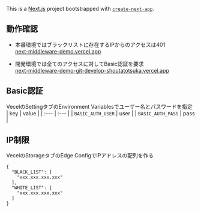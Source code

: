 This is a [Next.js](https://nextjs.org/) project bootstrapped with [`create-next-app`](https://github.com/vercel/next.js/tree/canary/packages/create-next-app).


## 動作確認  
- 本番環境ではブラックリストに存在するIPからのアクセスは401  
[next-middleware-demo.vercel.app](https://next-middleware-demo.vercel.app)  

- 開発環境では全てのアクセスに対してBasic認証を要求  
[next-middleware-demo-git-develop-shoutatotsuka.vercel.app](https://next-middleware-demo-git-develop-shoutatotsuka.vercel.app)

## Basic認証
VecelのSettingタブのEnvironment Variablesでユーザー名とパスワードを指定
| key | value  |
| :--- | :--- |
| `BASIC_AUTH_USER` | user |
| `BASIC_AUTH_PASS` | pass |

## IP制限
VecelのStorageタブのEdge ConfigでIPアドレスの配列を作る
```
{
  "BLACK_LIST": [
    "xxx.xxx.xxx.xxx"
  ],
  "WHITE_LIST": [
    "xxx.xxx.xxx.xxx"
  ]
}
```
